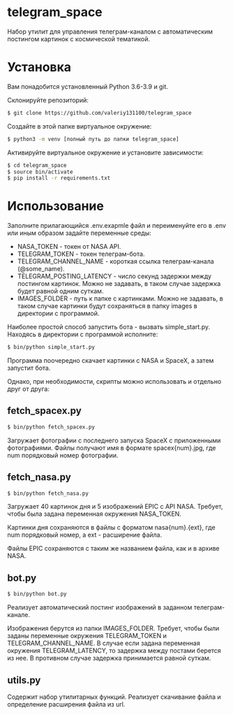# telegram_space
Набор утилит для управления телеграм-каналом с автоматическим постингом картинок с космической тематикой.

# Установка
Вам понадобится установленный Python 3.6-3.9 и git.

Склонируйте репозиторий:
```bash
$ git clone https://github.com/valeriy131100/telegram_space
```

Создайте в этой папке виртуальное окружение:
```bash
$ python3 -m venv [полный путь до папки telegram_space]
```

Активируйте виртуальное окружение и установите зависимости:
```bash
$ cd telegram_space
$ source bin/activate
$ pip install -r requirements.txt
```
# Использование
Заполните прилагающийся .env.exapmle файл и переименуйте его в .env или иным образом задайте переменные среды:
* NASA_TOKEN - токен от NASA API.
* TELEGRAM_TOKEN - токен телеграм-бота.
* TELEGRAM_CHANNEL_NAME - короткая ссылка телеграм-канала (@some_name).
* TELEGRAM_POSTING_LATENCY - число секунд задержки между постингом картинок. Можно не задавать, в таком случае задержка будет равной одним суткам.
* IMAGES_FOLDER - путь к папке с картинками. Можно не задавать, в таком случае картинки будут сохраняться в папку images в директории с программой.

Наиболее простой способ запустить бота - вызвать simple_start.py. Находясь в директории с программой исполните:
```bash
$ bin/python simple_start.py
```

Программа поочередно скачает картинки с NASA и SpaceX, а затем запустит бота.

Однако, при необходимости, скрипты можно использовать и отдельно друг от друга:

## fetch_spacex.py
```bash
$ bin/python fetch_spacex.py
```
Загружает фотографии с последнего запуска SpaceX с приложенными фотографиями. Файлы получают имя в формате spacex{num}.jpg, где num порядковый номер фотографии.

## fetch_nasa.py
```bash
$ bin/python fetch_nasa.py
```
Загружает 40 картинок дня и 5 изображений EPIC с API NASA. Требует, чтобы была задана переменная окружения NASA_TOKEN.

Картинки дня сохраняются в файлы с форматом nasa{num}.{ext}, где num порядковый номер, а ext - расширение файла.

Файлы EPIC сохраняются с таким же названием файла, как и в архиве NASA.

## bot.py
```bash
$ bin/python bot.py
```
Реализует автоматический постинг изображений в заданном телеграм-канале.

Изображения берутся из папки IMAGES_FOLDER.
Требует, чтобы были заданы переменные окружения TELEGRAM_TOKEN и TELEGRAM_CHANNEL_NAME. В случае если задана переменная окружения TELEGRAM_LATENCY, то задержка между постами берется из нее. В противном случае задержка принимается равной суткам.


## utils.py
Содержит набор утилитарных функций. Реализует скачивание файла и определение расширения файла из url.